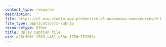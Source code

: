 ```yaml
---
content_type: resource
description: ''
file: https://ol-ocw-studio-app-production.s3.amazonaws.com/courses/9-04-sensory-systems-fall-2013/d25c306f2833c451e33e1750c137202c_TdOdc_n-ZCA.srt
file_type: application/x-subrip
resourcetype: Other
title: 3play caption file
uid: d25c306f-2833-c451-e33e-1750c137202c
---
```

